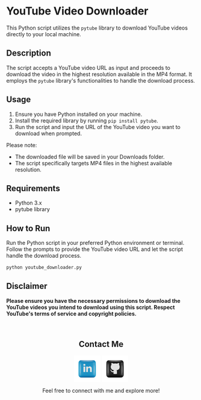 # YouTube Video Downloader

This Python script utilizes the `pytube` library to download YouTube videos directly to your local machine.

## Description

The script accepts a YouTube video URL as input and proceeds to download the video in the highest resolution available in the MP4 format. It employs the `pytube` library's functionalities to handle the download process.

## Usage

1. Ensure you have Python installed on your machine.
2. Install the required library by running `pip install pytube`.
3. Run the script and input the URL of the YouTube video you want to download when prompted.

Please note:
- The downloaded file will be saved in your Downloads folder.
- The script specifically targets MP4 files in the highest available resolution.

## Requirements

- Python 3.x
- pytube library

## How to Run

Run the Python script in your preferred Python environment or terminal. Follow the prompts to provide the YouTube video URL and let the script handle the download process.

```bash
python youtube_downloader.py
```

## Disclaimer

**Please ensure you have the necessary permissions to download the YouTube videos you intend to download using this script. Respect YouTube's terms of service and copyright policies.**


<br>
<!-- Connect with me -->
<h2 align="center">Contact Me</h2>
<!--icons and links-->
<p align="center">
  <a href="https://www.linkedin.com/in/mateo1mc/" target="blank"><img align="center" src="https://github.com/mateo1mc/mateo1mc/blob/edf3048c2e0690bc30dbfdd031ba272e45b26fb5/LinkedIn_Logo.png" alt="linkedin" height="70" width="70" /></a>
  <a href="https://github.com/mateo1mc/" target="blank"><img align="center" src="https://github.com/mateo1mc/mateo1mc/blob/edf3048c2e0690bc30dbfdd031ba272e45b26fb5/GitHub_Logo.png" alt="github" height="70" width="70" /></a>
    <p align="center">Feel free to connect with me and explore more!</p></a>
</p>
<br
